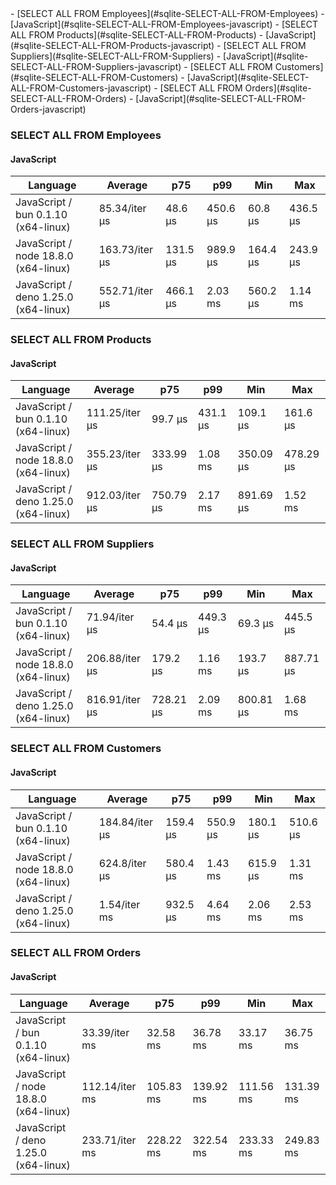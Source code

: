 <link rel="stylesheet" href="https://xhyrom.github.io/benchmarks/index.css" /><script src="https://cdn.jsdelivr.net/npm/apexcharts"></script>
- [SELECT ALL FROM Employees](#sqlite-SELECT-ALL-FROM-Employees)
    - [JavaScript](#sqlite-SELECT-ALL-FROM-Employees-javascript)
- [SELECT ALL FROM Products](#sqlite-SELECT-ALL-FROM-Products)
    - [JavaScript](#sqlite-SELECT-ALL-FROM-Products-javascript)
- [SELECT ALL FROM Suppliers](#sqlite-SELECT-ALL-FROM-Suppliers)
    - [JavaScript](#sqlite-SELECT-ALL-FROM-Suppliers-javascript)
- [SELECT ALL FROM Customers](#sqlite-SELECT-ALL-FROM-Customers)
    - [JavaScript](#sqlite-SELECT-ALL-FROM-Customers-javascript)
- [SELECT ALL FROM Orders](#sqlite-SELECT-ALL-FROM-Orders)
    - [JavaScript](#sqlite-SELECT-ALL-FROM-Orders-javascript)

### <a name="sqlite-SELECT-ALL-FROM-Employees">SELECT ALL FROM Employees</a>

#### <a name="sqlite-SELECT-ALL-FROM-Employees-javascript">JavaScript</a>

| Language                              | Average        | p75      | p99      | Min      | Max      |
| ------------------------------------- | -------------- | -------- | -------- | -------- | -------- |
| JavaScript /  bun 0.1.10 (x64-linux)  | 85.34/iter µs  | 48.6 µs  | 450.6 µs | 60.8 µs  | 436.5 µs |
| JavaScript /  node 18.8.0 (x64-linux) | 163.73/iter µs | 131.5 µs | 989.9 µs | 164.4 µs | 243.9 µs |
| JavaScript /  deno 1.25.0 (x64-linux) | 552.71/iter µs | 466.1 µs | 2.03 ms  | 560.2 µs | 1.14 ms  |


<div id="chart-25"></div>
<script>
new ApexCharts(document.querySelector('#chart-25'), {
                    chart: {
                        height: 320,
                        type: 'line',
                        toolbar: {
                            show: true,
                        },
                        animations: {
                            enabled: true,
                        },
                    },
                    series: [{"name":" deno 1.25.0 (x64-linux)","data":[0,392955.41,392955.41,392955.41,392955.41,392955.41,540917.49,540917.49,622687.94,591898.32,591898.32,591898.32,552714.55,552714.55,577783.38,577783.38,577783.38,602028.91,602028.91,552705.6]},{"name":" bun 0.1.10 (x64-linux)","data":[0,78682.69,78682.69,78682.69,78682.69,78682.69,92236.23,92236.23,117013.47,110639.78,110639.78,110639.78,81004.74,81004.74,98359.01,98359.01,98359.01,100534.85,100534.85,85340.62]},{"name":" node 18.8.0 (x64-linux)","data":[0,713652.93,713652.93,713652.93,713652.93,713652.93,160306.56,160306.56,207374.36,183746.7,183746.7,183746.7,190838.53,190838.53,184991.07,184991.07,184991.07,185356.39,185356.39,163732.29]}],
                    stroke: {
                        width: 1,
                        curve: "straight",
                    },
                    legend: {
                        show: true,
                        showForSingleSeries: true,
                        position: "bottom",
                    },
                    yaxis: {
                        labels: {
                            formatter: function (v) {
                    const time = v;
                    const locale = 'en-US';
                    const type = '/iter';

                    if (time < 1e0) return `${Number((time * 1e3).toFixed(2)).toLocaleString(locale)}${type} ps`;
  
                    if (time < 1e3) return `${Number(time.toFixed(2)).toLocaleString(locale)}${type} ns`;
                    if (time < 1e6) return `${Number((time / 1e3).toFixed(2)).toLocaleString(locale)}${type} µs`;
                    if (time < 1e9) return `${Number((time / 1e6).toFixed(2)).toLocaleString(locale)}${type} ms`;
                    if (time < 1e12) return `${Number((time / 1e9).toFixed(2)).toLocaleString(locale)}${type} s`;
                    if (time < 36e11) return `${Number((time / 60e9).toFixed(2)).toLocaleString(locale)}${type} m`;
                  
                    return `${Number((time / 36e11).toFixed(2)).toLocaleString(locale)}${type} h`;
                }
                        },
                        title: {
                            text: "time per iteration"
                        },
                    },
                    xaxis: {
                        categories: ["222f025","5910ee7","fbe56df","e905e2a","f2e77e3","b53c9bc","1def946","f0d489b","3fdd09b","5a0d741","adfa99a","dfe4527","48c9bc3","eebfb79","3e0357f","5bb06d6","d53b782","4003018","3ee7b8c","Latest"],
                        labels: {
                            show: false,
                        },
                        tooltip: {
                            enabled: false,
                        },
                    },
                    plotOptions: {
                        bar: {
                            distributed: true
                        }
                    }
                }).render()
</script>

### <a name="sqlite-SELECT-ALL-FROM-Products">SELECT ALL FROM Products</a>

#### <a name="sqlite-SELECT-ALL-FROM-Products-javascript">JavaScript</a>

| Language                              | Average        | p75       | p99      | Min       | Max       |
| ------------------------------------- | -------------- | --------- | -------- | --------- | --------- |
| JavaScript /  bun 0.1.10 (x64-linux)  | 111.25/iter µs | 99.7 µs   | 431.1 µs | 109.1 µs  | 161.6 µs  |
| JavaScript /  node 18.8.0 (x64-linux) | 355.23/iter µs | 333.99 µs | 1.08 ms  | 350.09 µs | 478.29 µs |
| JavaScript /  deno 1.25.0 (x64-linux) | 912.03/iter µs | 750.79 µs | 2.17 ms  | 891.69 µs | 1.52 ms   |


<div id="chart-26"></div>
<script>
new ApexCharts(document.querySelector('#chart-26'), {
                    chart: {
                        height: 320,
                        type: 'line',
                        toolbar: {
                            show: true,
                        },
                        animations: {
                            enabled: true,
                        },
                    },
                    series: [{"name":" deno 1.25.0 (x64-linux)","data":[0,559002.01,559002.01,559002.01,559002.01,559002.01,915880.71,915880.71,1101136.06,889457.16,889457.16,889457.16,892547.58,892547.58,921261.27,921261.27,921261.27,947307.27,947307.27,912030.14]},{"name":" bun 0.1.10 (x64-linux)","data":[0,110846.35,110846.35,110846.35,110846.35,110846.35,112391.99,112391.99,121523.64,113423.57,113423.57,113423.57,116494.72,116494.72,122026.34,122026.34,122026.34,111237,111237,111249.07]},{"name":" node 18.8.0 (x64-linux)","data":[0,342600.89,342600.89,342600.89,342600.89,342600.89,374289.22,374289.22,469938.87,396700.25,396700.25,396700.25,377931,377931,363251.07,363251.07,363251.07,366418.69,366418.69,355225.22]}],
                    stroke: {
                        width: 1,
                        curve: "straight",
                    },
                    legend: {
                        show: true,
                        showForSingleSeries: true,
                        position: "bottom",
                    },
                    yaxis: {
                        labels: {
                            formatter: function (v) {
                    const time = v;
                    const locale = 'en-US';
                    const type = '/iter';

                    if (time < 1e0) return `${Number((time * 1e3).toFixed(2)).toLocaleString(locale)}${type} ps`;
  
                    if (time < 1e3) return `${Number(time.toFixed(2)).toLocaleString(locale)}${type} ns`;
                    if (time < 1e6) return `${Number((time / 1e3).toFixed(2)).toLocaleString(locale)}${type} µs`;
                    if (time < 1e9) return `${Number((time / 1e6).toFixed(2)).toLocaleString(locale)}${type} ms`;
                    if (time < 1e12) return `${Number((time / 1e9).toFixed(2)).toLocaleString(locale)}${type} s`;
                    if (time < 36e11) return `${Number((time / 60e9).toFixed(2)).toLocaleString(locale)}${type} m`;
                  
                    return `${Number((time / 36e11).toFixed(2)).toLocaleString(locale)}${type} h`;
                }
                        },
                        title: {
                            text: "time per iteration"
                        },
                    },
                    xaxis: {
                        categories: ["222f025","5910ee7","fbe56df","e905e2a","f2e77e3","b53c9bc","1def946","f0d489b","3fdd09b","5a0d741","adfa99a","dfe4527","48c9bc3","eebfb79","3e0357f","5bb06d6","d53b782","4003018","3ee7b8c","Latest"],
                        labels: {
                            show: false,
                        },
                        tooltip: {
                            enabled: false,
                        },
                    },
                    plotOptions: {
                        bar: {
                            distributed: true
                        }
                    }
                }).render()
</script>

### <a name="sqlite-SELECT-ALL-FROM-Suppliers">SELECT ALL FROM Suppliers</a>

#### <a name="sqlite-SELECT-ALL-FROM-Suppliers-javascript">JavaScript</a>

| Language                              | Average        | p75       | p99      | Min       | Max       |
| ------------------------------------- | -------------- | --------- | -------- | --------- | --------- |
| JavaScript /  bun 0.1.10 (x64-linux)  | 71.94/iter µs  | 54.4 µs   | 449.3 µs | 69.3 µs   | 445.5 µs  |
| JavaScript /  node 18.8.0 (x64-linux) | 206.88/iter µs | 179.2 µs  | 1.16 ms  | 193.7 µs  | 887.71 µs |
| JavaScript /  deno 1.25.0 (x64-linux) | 816.91/iter µs | 728.21 µs | 2.09 ms  | 800.81 µs | 1.68 ms   |


<div id="chart-27"></div>
<script>
new ApexCharts(document.querySelector('#chart-27'), {
                    chart: {
                        height: 320,
                        type: 'line',
                        toolbar: {
                            show: true,
                        },
                        animations: {
                            enabled: true,
                        },
                    },
                    series: [{"name":" deno 1.25.0 (x64-linux)","data":[0,553535.01,553535.01,553535.01,553535.01,553535.01,819642.53,819642.53,1090198.84,842242.58,842242.58,842242.58,822400.72,822400.72,815882.11,815882.11,815882.11,849855.48,849855.48,816907.28]},{"name":" bun 0.1.10 (x64-linux)","data":[0,80909.83,80909.83,80909.83,80909.83,80909.83,69758.27,69758.27,91559.97,75536.13,75536.13,75536.13,68224.84,68224.84,69889.78,69889.78,69889.78,78894.42,78894.42,71936.65]},{"name":" node 18.8.0 (x64-linux)","data":[0,190088.58,190088.58,190088.58,190088.58,190088.58,229042.01,229042.01,270800.69,201453.31,201453.31,201453.31,240256.34,240256.34,215357.44,215357.44,215357.44,205463.84,205463.84,206876.57]}],
                    stroke: {
                        width: 1,
                        curve: "straight",
                    },
                    legend: {
                        show: true,
                        showForSingleSeries: true,
                        position: "bottom",
                    },
                    yaxis: {
                        labels: {
                            formatter: function (v) {
                    const time = v;
                    const locale = 'en-US';
                    const type = '/iter';

                    if (time < 1e0) return `${Number((time * 1e3).toFixed(2)).toLocaleString(locale)}${type} ps`;
  
                    if (time < 1e3) return `${Number(time.toFixed(2)).toLocaleString(locale)}${type} ns`;
                    if (time < 1e6) return `${Number((time / 1e3).toFixed(2)).toLocaleString(locale)}${type} µs`;
                    if (time < 1e9) return `${Number((time / 1e6).toFixed(2)).toLocaleString(locale)}${type} ms`;
                    if (time < 1e12) return `${Number((time / 1e9).toFixed(2)).toLocaleString(locale)}${type} s`;
                    if (time < 36e11) return `${Number((time / 60e9).toFixed(2)).toLocaleString(locale)}${type} m`;
                  
                    return `${Number((time / 36e11).toFixed(2)).toLocaleString(locale)}${type} h`;
                }
                        },
                        title: {
                            text: "time per iteration"
                        },
                    },
                    xaxis: {
                        categories: ["222f025","5910ee7","fbe56df","e905e2a","f2e77e3","b53c9bc","1def946","f0d489b","3fdd09b","5a0d741","adfa99a","dfe4527","48c9bc3","eebfb79","3e0357f","5bb06d6","d53b782","4003018","3ee7b8c","Latest"],
                        labels: {
                            show: false,
                        },
                        tooltip: {
                            enabled: false,
                        },
                    },
                    plotOptions: {
                        bar: {
                            distributed: true
                        }
                    }
                }).render()
</script>

### <a name="sqlite-SELECT-ALL-FROM-Customers">SELECT ALL FROM Customers</a>

#### <a name="sqlite-SELECT-ALL-FROM-Customers-javascript">JavaScript</a>

| Language                              | Average        | p75      | p99      | Min      | Max      |
| ------------------------------------- | -------------- | -------- | -------- | -------- | -------- |
| JavaScript /  bun 0.1.10 (x64-linux)  | 184.84/iter µs | 159.4 µs | 550.9 µs | 180.1 µs | 510.6 µs |
| JavaScript /  node 18.8.0 (x64-linux) | 624.8/iter µs  | 580.4 µs | 1.43 ms  | 615.9 µs | 1.31 ms  |
| JavaScript /  deno 1.25.0 (x64-linux) | 1.54/iter ms   | 932.5 µs | 4.64 ms  | 2.06 ms  | 2.53 ms  |


<div id="chart-28"></div>
<script>
new ApexCharts(document.querySelector('#chart-28'), {
                    chart: {
                        height: 320,
                        type: 'line',
                        toolbar: {
                            show: true,
                        },
                        animations: {
                            enabled: true,
                        },
                    },
                    series: [{"name":" deno 1.25.0 (x64-linux)","data":[0,997961.34,997961.34,997961.34,997961.34,997961.34,1563233.05,1563233.05,1846924.97,1550080.32,1550080.32,1550080.32,1519298.95,1519298.95,1565514.6,1565514.6,1565514.6,1553621.15,1553621.15,1538242.02]},{"name":" bun 0.1.10 (x64-linux)","data":[0,247406.42,247406.42,247406.42,247406.42,247406.42,185617.19,185617.19,201132.15,195159.85,195159.85,195159.85,178121.67,178121.67,186668.92,186668.92,186668.92,190787.46,190787.46,184836.11]},{"name":" node 18.8.0 (x64-linux)","data":[0,675150.05,675150.05,675150.05,675150.05,675150.05,530372.51,530372.51,632101.02,543640.96,543640.96,543640.96,566242.54,566242.54,590741.26,590741.26,590741.26,596676.78,596676.78,624803.95]}],
                    stroke: {
                        width: 1,
                        curve: "straight",
                    },
                    legend: {
                        show: true,
                        showForSingleSeries: true,
                        position: "bottom",
                    },
                    yaxis: {
                        labels: {
                            formatter: function (v) {
                    const time = v;
                    const locale = 'en-US';
                    const type = '/iter';

                    if (time < 1e0) return `${Number((time * 1e3).toFixed(2)).toLocaleString(locale)}${type} ps`;
  
                    if (time < 1e3) return `${Number(time.toFixed(2)).toLocaleString(locale)}${type} ns`;
                    if (time < 1e6) return `${Number((time / 1e3).toFixed(2)).toLocaleString(locale)}${type} µs`;
                    if (time < 1e9) return `${Number((time / 1e6).toFixed(2)).toLocaleString(locale)}${type} ms`;
                    if (time < 1e12) return `${Number((time / 1e9).toFixed(2)).toLocaleString(locale)}${type} s`;
                    if (time < 36e11) return `${Number((time / 60e9).toFixed(2)).toLocaleString(locale)}${type} m`;
                  
                    return `${Number((time / 36e11).toFixed(2)).toLocaleString(locale)}${type} h`;
                }
                        },
                        title: {
                            text: "time per iteration"
                        },
                    },
                    xaxis: {
                        categories: ["222f025","5910ee7","fbe56df","e905e2a","f2e77e3","b53c9bc","1def946","f0d489b","3fdd09b","5a0d741","adfa99a","dfe4527","48c9bc3","eebfb79","3e0357f","5bb06d6","d53b782","4003018","3ee7b8c","Latest"],
                        labels: {
                            show: false,
                        },
                        tooltip: {
                            enabled: false,
                        },
                    },
                    plotOptions: {
                        bar: {
                            distributed: true
                        }
                    }
                }).render()
</script>

### <a name="sqlite-SELECT-ALL-FROM-Orders">SELECT ALL FROM Orders</a>

#### <a name="sqlite-SELECT-ALL-FROM-Orders-javascript">JavaScript</a>

| Language                              | Average        | p75       | p99       | Min       | Max       |
| ------------------------------------- | -------------- | --------- | --------- | --------- | --------- |
| JavaScript /  bun 0.1.10 (x64-linux)  | 33.39/iter ms  | 32.58 ms  | 36.78 ms  | 33.17 ms  | 36.75 ms  |
| JavaScript /  node 18.8.0 (x64-linux) | 112.14/iter ms | 105.83 ms | 139.92 ms | 111.56 ms | 131.39 ms |
| JavaScript /  deno 1.25.0 (x64-linux) | 233.71/iter ms | 228.22 ms | 322.54 ms | 233.33 ms | 249.83 ms |


<div id="chart-29"></div>
<script>
new ApexCharts(document.querySelector('#chart-29'), {
                    chart: {
                        height: 320,
                        type: 'line',
                        toolbar: {
                            show: true,
                        },
                        animations: {
                            enabled: true,
                        },
                    },
                    series: [{"name":" deno 1.25.0 (x64-linux)","data":[0,164875128.25,164875128.25,164875128.25,164875128.25,164875128.25,231640158.3,231640158.3,243837219.95,220932505.03,220932505.03,220932505.03,229882140.73,229882140.73,217659346.15,217659346.15,217659346.15,220402227.72,220402227.72,233705182.27]},{"name":" bun 0.1.10 (x64-linux)","data":[0,34189458.28,34189458.28,34189458.28,34189458.28,34189458.28,33115179.22,33115179.22,38805336.79,35054120.54,35054120.54,35054120.54,32867966.45,32867966.45,34608823.55,34608823.55,34608823.55,35456924.18,35456924.18,33385718.34]},{"name":" node 18.8.0 (x64-linux)","data":[0,93157436.91,93157436.91,93157436.91,93157436.91,93157436.91,102353472.69,102353472.69,104619717.61,103160949.19,103160949.19,103160949.19,110517111.32,110517111.32,108916916.79,108916916.79,108916916.79,104116054.72,104116054.72,112137470.3]}],
                    stroke: {
                        width: 1,
                        curve: "straight",
                    },
                    legend: {
                        show: true,
                        showForSingleSeries: true,
                        position: "bottom",
                    },
                    yaxis: {
                        labels: {
                            formatter: function (v) {
                    const time = v;
                    const locale = 'en-US';
                    const type = '/iter';

                    if (time < 1e0) return `${Number((time * 1e3).toFixed(2)).toLocaleString(locale)}${type} ps`;
  
                    if (time < 1e3) return `${Number(time.toFixed(2)).toLocaleString(locale)}${type} ns`;
                    if (time < 1e6) return `${Number((time / 1e3).toFixed(2)).toLocaleString(locale)}${type} µs`;
                    if (time < 1e9) return `${Number((time / 1e6).toFixed(2)).toLocaleString(locale)}${type} ms`;
                    if (time < 1e12) return `${Number((time / 1e9).toFixed(2)).toLocaleString(locale)}${type} s`;
                    if (time < 36e11) return `${Number((time / 60e9).toFixed(2)).toLocaleString(locale)}${type} m`;
                  
                    return `${Number((time / 36e11).toFixed(2)).toLocaleString(locale)}${type} h`;
                }
                        },
                        title: {
                            text: "time per iteration"
                        },
                    },
                    xaxis: {
                        categories: ["222f025","5910ee7","fbe56df","e905e2a","f2e77e3","b53c9bc","1def946","f0d489b","3fdd09b","5a0d741","adfa99a","dfe4527","48c9bc3","eebfb79","3e0357f","5bb06d6","d53b782","4003018","3ee7b8c","Latest"],
                        labels: {
                            show: false,
                        },
                        tooltip: {
                            enabled: false,
                        },
                    },
                    plotOptions: {
                        bar: {
                            distributed: true
                        }
                    }
                }).render()
</script>

